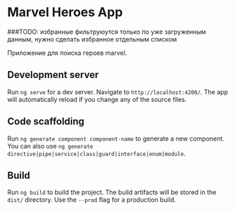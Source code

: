 # Marvel Heroes App

###TODO: избранные фильтруюутся только по уже загруженным данным, нужно сделать избранное отдельным списком

Приложение для поиска героев marvel.


## Development server

Run `ng serve` for a dev server. Navigate to `http://localhost:4200/`. The app will automatically reload if you change any of the source files.

## Code scaffolding

Run `ng generate component component-name` to generate a new component. You can also use `ng generate directive|pipe|service|class|guard|interface|enum|module`.

## Build

Run `ng build` to build the project. The build artifacts will be stored in the `dist/` directory. Use the `--prod` flag for a production build.
